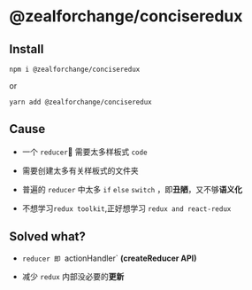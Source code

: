 # @zealforchange/conciseredux

## Install

`npm i @zealforchange/conciseredux`

or

`yarn add @zealforchange/conciseredux`

## Cause

- 一个 `reducer` 需要太多样板式 `code`

- 需要创建太多有关样板式的文件夹

- 普遍的 `reducer` 中太多 `if` `else` `switch` ，即**丑陋**，又不够**语义化**

- 不想学习`redux toolkit`,正好想学习 `redux and react-redux`

## Solved what?

- `reducer 即 `actionHandler` **(createReducer API)**

- 减少 `redux` 内部没必要的**更新**
